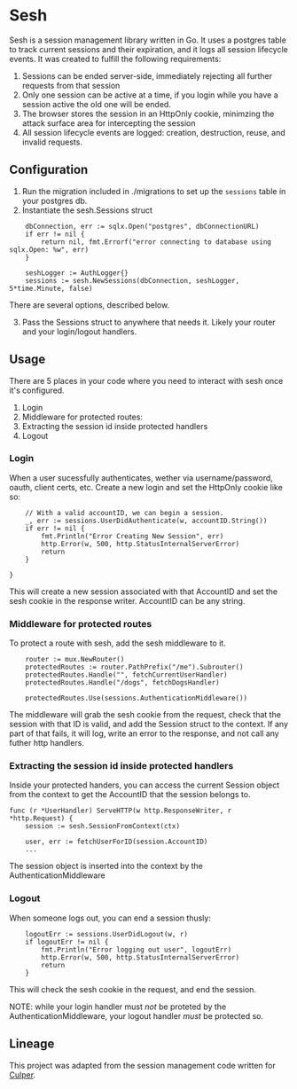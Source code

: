 # Sesh

Sesh is a session management library written in Go. It uses a postgres table to track current sessions and their expiration, and it logs all session lifecycle events. It was created to fulfill the following requirements:

1. Sessions can be ended server-side, immediately rejecting all further requests from that session
2. Only one session can be active at a time, if you login while you have a session active the old one will be ended.
3. The browser stores the session in an HttpOnly cookie, minimzing the attack surface area for intercepting the session
4. All session lifecycle events are logged: creation, destruction, reuse, and invalid requests.

## Configuration

1. Run the migration included in ./migrations to set up the `sessions` table in your postgres db.
2. Instantiate the sesh.Sessions struct

```
    dbConnection, err := sqlx.Open("postgres", dbConnectionURL)
	if err != nil {
		return nil, fmt.Errorf("error connecting to database using sqlx.Open: %w", err)
	}

    seshLogger := AuthLogger{}
	sessions := sesh.NewSessions(dbConnection, seshLogger, 5*time.Minute, false)
```

There are several options, described below.

3. Pass the Sessions struct to anywhere that needs it. Likely your router and your login/logout handlers.

## Usage

There are 5 places in your code where you need to interact with sesh once it's configured.

1. Login
2. Middleware for protected routes:
3. Extracting the session id inside protected handlers
4. Logout

### Login

When a user sucessfully authenticates, wether via username/password, oauth, client certs, etc. Create a new login and set the HttpOnly cookie like so:

```
    // With a valid accountID, we can begin a session.
    _, err := sessions.UserDidAuthenticate(w, accountID.String())
    if err != nil {
        fmt.Println("Error Creating New Session", err)
        http.Error(w, 500, http.StatusInternalServerError)
        return
    }

}
```

This will create a new session associated with that AccountID and set the sesh cookie in the response writer. AccountID can be any string.

### Middleware for protected routes

To protect a route with sesh, add the sesh middleware to it.

```
    router := mux.NewRouter()
    protectedRoutes := router.PathPrefix("/me").Subrouter()
	protectedRoutes.Handle("", fetchCurrentUserHandler)
    protectedRoutes.Handle("/dogs", fetchDogsHandler)

	protectedRoutes.Use(sessions.AuthenticationMiddleware())
```

The middleware will grab the sesh cookie from the request, check that the session with that ID is valid, and add the Session struct to the context. If any part of that fails, it will log, write an error to the response, and not call any futher http handlers.

### Extracting the session id inside protected handlers

Inside your protected handers, you can access the current Session object from the context to get the AccountID that the session belongs to.

```
func (r *UserHandler) ServeHTTP(w http.ResponseWriter, r *http.Request) {
	session := sesh.SessionFromContext(ctx)

    user, err := fetchUserForID(session.AccountID)
    ...
```

The session object is inserted into the context by the AuthenticationMiddleware

### Logout

When someone logs out, you can end a session thusly:

```
    logoutErr := sessions.UserDidLogout(w, r)
    if logoutErr != nil {
        fmt.Println("Error logging out user", logoutErr)
        http.Error(w, 500, http.StatusInternalServerError)
        return
    }

```

This will check the sesh cookie in the request, and end the session.

NOTE: while your login handler must _not_ be proteted by the AuthenticationMiddleware, your logout handler _must_ be protected so.

## Lineage

This project was adapted from the session management code written for [Culper](https://github.com/18F/culper).
